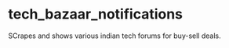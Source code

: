 tech_bazaar_notifications
=========================

SCrapes and shows various indian tech forums for buy-sell deals.